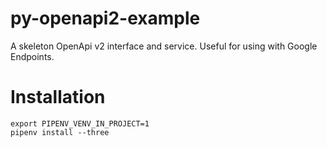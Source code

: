 # py-openapi2-example
A skeleton OpenApi v2 interface and service.  Useful for using with Google Endpoints. 

# Installation
```
export PIPENV_VENV_IN_PROJECT=1
pipenv install --three
```


